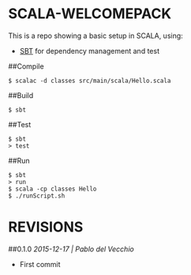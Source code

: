 SCALA-WELCOMEPACK
=================
This is a repo showing a basic setup in SCALA, using:

- [SBT](http://www.scala-sbt.org/) for dependency management and test


##Compile
```
$ scalac -d classes src/main/scala/Hello.scala
```

##Build
```
$ sbt
```

##Test
```
$ sbt
> test
```

##Run
```
$ sbt
> run
$ scala -cp classes Hello
$ ./runScript.sh
```

REVISIONS
=========
##0.1.0
*2015-12-17 | Pablo del Vecchio*

- First commit
